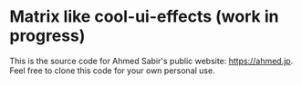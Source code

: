 # Matrix like cool-ui-effects (work in progress)

This is the source code for Ahmed Sabir's public website: https://ahmed.jp. Feel free to clone this code for your own personal use.
